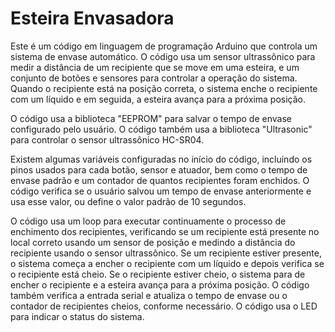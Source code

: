 # Esteira Envasadora

Este é um código em linguagem de programação Arduino que controla um sistema de envase automático. O código usa um sensor ultrassônico para medir a distância de um recipiente que se move em uma esteira, e um conjunto de botões e sensores para controlar a operação do sistema. Quando o recipiente está na posição correta, o sistema enche o recipiente com um líquido e em seguida, a esteira avança para a próxima posição.

O código usa a biblioteca "EEPROM" para salvar o tempo de envase configurado pelo usuário. O código também usa a biblioteca "Ultrasonic" para controlar o sensor ultrassônico HC-SR04.

Existem algumas variáveis configuradas no início do código, incluindo os pinos usados para cada botão, sensor e atuador, bem como o tempo de envase padrão e um contador de quantos recipientes foram enchidos. O código verifica se o usuário salvou um tempo de envase anteriormente e usa esse valor, ou define o valor padrão de 10 segundos.

O código usa um loop para executar continuamente o processo de enchimento dos recipientes, verificando se um recipiente está presente no local correto usando um sensor de posição e medindo a distância do recipiente usando o sensor ultrassônico. Se um recipiente estiver presente, o sistema começa a encher o recipiente com um líquido e depois verifica se o recipiente está cheio. Se o recipiente estiver cheio, o sistema para de encher o recipiente e a esteira avança para a próxima posição. O código também verifica a entrada serial e atualiza o tempo de envase ou o contador de recipientes cheios, conforme necessário. O código usa o LED para indicar o status do sistema.
